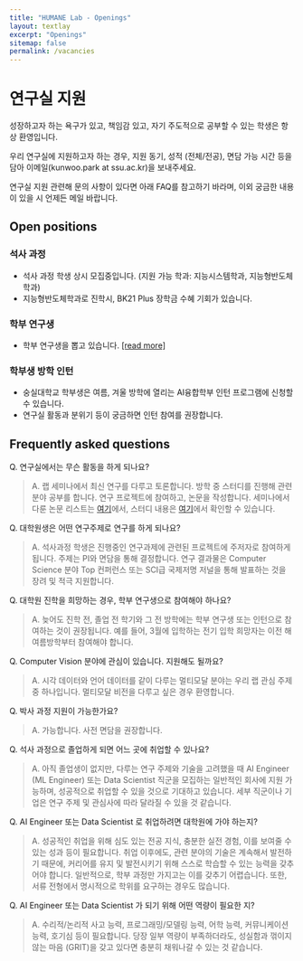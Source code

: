 ```yaml
---
title: "HUMANE Lab - Openings"
layout: textlay
excerpt: "Openings"
sitemap: false
permalink: /vacancies
---
```


# 연구실 지원

성장하고자 하는 욕구가 있고, 책임감 있고, 자기 주도적으로 공부할 수 있는 학생은 항상 환영입니다. 

우리 연구실에 지원하고자 하는 경우, 지원 동기, 성적 (전체/전공), 면담 가능 시간 등을 담아 이메일(kunwoo.park at ssu.ac.kr)을 보내주세요.

연구실 지원 관련해 문의 사항이 있다면 아래 FAQ를 참고하기 바라며, 이외 궁금한 내용이 있을 시 언제든 메일 바랍니다.

## Open positions

### 석사 과정

- 석사 과정 학생 상시 모집중입니다. (지원 가능 학과: 지능시스템학과, 지능형반도체학과)
- 지능형반도체학과로 진학시, BK21 Plus 장학금 수혜 기회가 있습니다.

### 학부 연구생

- 학부 연구생을 뽑고 있습니다. [[read more]](https://github.com/ssu-humane/ssu-humane.github.io/blob/gh-pages/downloads/202404_HUMANE_openings.pdf)

### 학부생 방학 인턴

- 숭실대학교 학부생은 여름, 겨울 방학에 열리는 AI융합학부 인턴 프로그램에 신청할 수 있습니다.
- 연구실 활동과 분위기 등이 궁금하면 인턴 참여를 권장합니다.

## Frequently asked questions

Q. 연구실에서는 무슨 활동을 하게 되나요?
> A. 랩 세미나에서 최신 연구를 다루고 토론합니다. 방학 중 스터디를 진행해 관련 분야 공부를 합니다. 연구 프로젝트에 참여하고, 논문을 작성합니다.
> 세미나에서 다룬 논문 리스트는 [여기](https://github.com/ssu-humane/Seminar)에서, 스터디 내용은 [여기](https://github.com/ssu-humane/Study)에서 확인할 수 있습니다. 

Q. 대학원생은 어떤 연구주제로 연구를 하게 되나요?
> A. 석사과정 학생은 진행중인 연구과제에 관련된 프로젝트에 주저자로 참여하게 됩니다. 주제는 PI와 면담을 통해 결정합니다.
> 연구 결과물은 Computer Science 분야 Top 컨퍼런스 또는 SCI급 국제저명 저널을 통해 발표하는 것을 장려 및 적극 지원합니다.

Q. 대학원 진학을 희망하는 경우, 학부 연구생으로 참여해야 하나요?
> A. 늦어도 진학 전, 졸업 전 학기와 그 전 방학에는 학부 연구생 또는 인턴으로 참여하는 것이 권장됩니다.
> 예를 들어, 3월에 입학하는 전기 입학 희망자는 이전 해 여름방학부터 참여해야 합니다.

Q. Computer Vision 분야에 관심이 있습니다. 지원해도 될까요?
> A. 시각 데이터와 언어 데이터를 같이 다루는 멀티모달 분야는 우리 랩 관심 주제 중 하나입니다. 멀티모달 비전을 다루고 싶은 경우 환영합니다.

Q. 박사 과정 지원이 가능한가요?
> A. 가능합니다. 사전 면담을 권장합니다.

Q. 석사 과정으로 졸업하게 되면 어느 곳에 취업할 수 있나요?
> A. 아직 졸업생이 없지만, 다루는 연구 주제와 기술을 고려했을 때 AI Engineer (ML Engineer) 또는 Data Scientist 직군을 모집하는 일반적인 회사에 지원 가능하며, 성공적으로 취업할 수 있을 것으로 기대하고 있습니다.
> 세부 직군이나 기업은 연구 주제 및 관심사에 따라 달라질 수 있을 것 같습니다.

Q. AI Engineer 또는 Data Scientist 로 취업하려면 대학원에 가야 하는지?
> A. 성공적인 취업을 위해 심도 있는 전공 지식, 충분한 실전 경험, 이를 보여줄 수 있는 성과 등이 필요합니다.
> 취업 이후에도, 관련 분야의 기술은 계속해서 발전하기 때문에, 커리어를 유지 및 발전시키기 위해 스스로 학습할 수 있는 능력을 갖추어야 합니다.
> 일반적으로, 학부 과정만 가지고는 이를 갖추기 어렵습니다. 또한, 서류 전형에서 명시적으로 학위를 요구하는 경우도 많습니다.

Q. AI Engineer 또는 Data Scientist 가 되기 위해 어떤 역량이 필요한 지?
> A. 수리적/논리적 사고 능력, 프로그래밍/모델링 능력, 어학 능력, 커뮤니케이션 능력, 호기심 등이 필요합니다.
> 당장 일부 역량이 부족하더라도, 성실함과 꺾이지 않는 마음 (GRIT)을 갖고 있다면 충분히 채워나갈 수 있는 것 같습니다.
